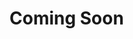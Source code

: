 # Coming Soon
<!--
# Installing DataSaker Mysql agent in Ubuntu environment (Beta)
'Mysql agent' collects database status and slow queries in real time.
This allows you to collect a variety of information, including performance metrics, resource usage, and slow queries from your database.
Based on the collected data, you can identify and respond to database performance bottlenecks.
It can also detect slow queries to improve database performance by creating indexes, optimizing queries, and more.
We tailor agent settings to your needs to deliver optimal results.
<br><br>

# Supported version
|version|support|
|---|---|
|MySQL 8.0.33|O|

<br><br>

# Did you run the DataSaker predecessor?
In the current Ubuntu environment, if the preceding task of `DataSaker` has not been carried out, please proceed with the preceding task of `DataSaker` first. [DataSaker predecessor](README.md)
<br><br>

# Install Mysql agent
## 1. Change MySQL settings
Please check if the `performance_schema=ON` module of the database you want to control is activated.\
[performance_schema reference site](https://dev.mysql.com/doc/refman/8.0/en/performance-schema-quick-start.html)

## 2. Setting MySQL User Privileges
In order to install `MySQL agent`, you need to grant permission to `MySQL User`.\
Check the privileges of `MySQL user`, and grant privileges if they do not exist.\
Required user rights are as follows.
-`SELECT`
-`UPDATE`
-`DELETE`
-`INSERT`

[MySQL user permission reference site](https://dev.mysql.com/doc/refman/8.0/en/grant.html)

## 3. Install the package
```bash
curl -fsSL -o installer.sh https://dsk-agent-s3.s3.ap-northeast-2.amazonaws.com/dsk-agent-s3/public/install.sh
chmod 700 installer.sh
sudo ./installer.sh dsk-mysql-agent
```
## 4. Register MySQL agent settings
### Register environment variables
```
env DATA_SOURCE_NAME=아이디:패스워드@MySQL아이피:포트
```
### Option input
Write the contents to `/etc/datasaker/dsk-mysql-agent/agent-config.yml`.
```yaml
agent:
  metadata:
    agent_name: 'dsk-mysql-agent' # 에이전트 이름 (별칭) default=dsk-node-agent
  option:
    exporter_config:
      command: "/usr/bin/dsk-mysqld-exporter"
      port: 19104
      args:
        - --collect.info_schema.clientstats
        - --collect.info_schema.innodb_metrics
        - --collect.info_schema.innodb_tablespaces
        - --collect.info_schema.innodb_cmp
        - --collect.info_schema.innodb_cmpmem
        - --collect.info_schema.processlist
        - --collect.info_schema.query_response_time
        - --collect.info_schema.replica_host
        - --collect.info_schema.tables
        - --collect.info_schema.tables.databases=‘*’
        - --collect.info_schema.tablestats
        - --collect.info_schema.schemastats
        - --collect.info_schema.userstats
        - --collect.perf_schema.eventsstatements
        - --collect.perf_schema.eventsstatementssum
        - --collect.perf_schema.eventswaits
        - --collect.perf_schema.file_events
        - --collect.perf_schema.file_instances
        - --collect.perf_schema.file_instances.remove_prefix=false
        - --collect.perf_schema.indexiowaits
        - --collect.perf_schema.memory_events
        - --collect.perf_schema.memory_events.remove_prefix=false
        - --collect.perf_schema.tableiowaits
        - --collect.perf_schema.tablelocks
        - --collect.perf_schema.replication_group_members
        - --collect.perf_schema.replication_group_member_stats
        - --collect.perf_schema.replication_applier_status_by_worker
    scrape_configs:
      - job_name: 'dsk-mysql-agent'
        url: localhost:19104                                              # 
        filtering_configs:
          rule: drop
```
## 5. Run the package
```bash
$ sudo -E dsk-mysql-agent start
Agent is running
```
## 6. Check package execution status
### Running
```bash
$ sudo dsk-mysql-agents status
Agent is running
```
### Not Running
```bash
$ sudo dsk-mysql-agents status
Agent is not running
```
<br><br>

# Uninstall Mysql agent
## 1. Package abort
```bash
sudo dsk-mysql-agent stop
```
## 2. Remove packages
```bash
sudo apt remove dsk-mysql-agent
```
-->